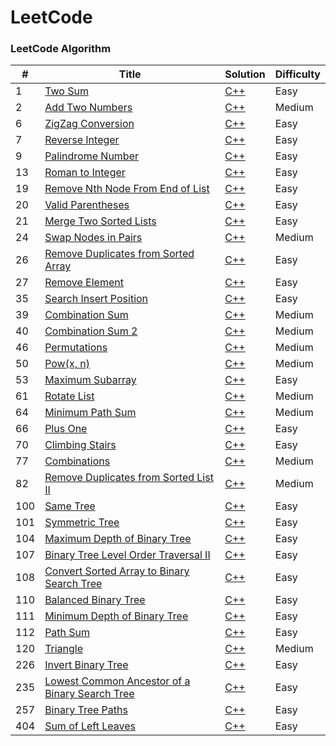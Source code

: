 LeetCode
========

### LeetCode Algorithm

| # | Title | Solution | Difficulty |
|---| ----- | -------- | ---------- |
|1|[Two Sum](https://leetcode.com/problems/two-sum/)| [C++](./cpp/2Sum.cpp)|Easy|
|2|[Add Two Numbers](https://leetcode.com/problems/add-two-numbers/)| [C++](./cpp/addTwoNumbers.cpp)|Medium|
|6|[ZigZag Conversion](https://leetcode.com/problems/zigzag-conversion/)| [C++](./cpp/zigZagConversion.cpp)|Easy|
|7|[Reverse Integer](https://leetcode.com/problems/reverse-integer/)| [C++](./cpp/reverseinteger.cpp)|Easy|
|9|[Palindrome Number](https://leetcode.com/problems/palindrome-number/)| [C++](./cpp/Palindromenumber.cpp)|Easy|
|13|[Roman to Integer](https://leetcode.com/problems/roman-to-integer/)| [C++](./cpp/romanToIntegers.cpp)|Easy|
|19|[Remove Nth Node From End of List](https://leetcode.com/problems/remove-nth-node-from-end-of-list/)| [C++](./cpp/removeNlistend.cpp)|Easy|
|20|[Valid Parentheses](https://leetcode.com/problems/valid-parentheses/)| [C++](./cpp/validParentheses.cpp)|Easy|
|21|[Merge Two Sorted Lists](https://leetcode.com/problems/merge-two-sorted-lists/)| [C++](./cpp/mergeTwoSortedList.cpp)|Easy|
|24|[Swap Nodes in Pairs](https://leetcode.com/problems/swap-nodes-in-pairs/#/description)|[C++](./cpp/swap-nodes-in-pairs.cpp)|Medium|
|26|[Remove Duplicates from Sorted Array](https://leetcode.com/problems/remove-duplicates-from-sorted-array/)| [C++](./cpp/RemoveDuplicates.c-p)|Easy|
|27|[Remove Element](https://leetcode.com/problems/remove-element/)| [C++](./cpp/RemoveElement.cpp)|Easy|
|35|[Search Insert Position](https://leetcode.com/problems/search-insert-position/#/description)|[C++](./cpp/search-insert-position.cpp)|Easy|
|39|[Combination Sum](https://leetcode.com/problems/combination-sum/#/description)|[C++](./cpp/combination-sum.cpp)|Medium|
|40|[Combination Sum 2](https://leetcode.com/problems/combination-sum-ii/#/description)|[C++](./cpp/combination-sum-ii.cpp)|Medium|
|46|[Permutations](https://leetcode.com/problems/permutations/#/description)|[C++](./cpp/permutations.cpp)|Medium|
|50|[Pow(x, n)](https://leetcode.com/problems/powx-n/#/description)|[C++](./cpp/powx-n.cpp)|Medium|
|53|[Maximum Subarray](https://leetcode.com/problems/maximum-subarray/#/description)|[C++](./cpp/maximum-subarray.cpp)|Easy|
|61|[Rotate List](https://leetcode.com/problems/rotate-list/#/description)|[C++](./cpp/rotate-list.cpp)|Medium|
|64|[Minimum Path Sum](https://leetcode.com/problems/minimum-path-sum/#/description)|[C++](./cpp/minimum-path-sum.cpp)|Medium|
|66|[Plus One](https://leetcode.com/problems/plus-one/#/description)|[C++](./cpp/plus-one.cpp)|Easy|
|70|[Climbing Stairs](https://leetcode.com/problems/climbing-stairs/#/description)|[C++](./cpp/climbing-stairs.cpp)|Easy|
|77|[Combinations](https://leetcode.com/problems/combinations/#/description)|[C++](./cpp/combinations.cpp)|Medium|
|82|[Remove Duplicates from Sorted List II](https://leetcode.com/problems/remove-duplicates-from-sorted-list-ii/#/description)|[C++](./cpp/remove-duplicates-from-sorted-list-ii.cpp)|Medium|
|100|[Same Tree](https://leetcode.com/problems/same-tree/#/description)| [C++](./cpp/same-tree.cpp)|Easy|
|101|[Symmetric Tree](https://leetcode.com/problems/symmetric-tree)| [C++](./cpp/symmetric-tree.cpp)|Easy|
|104|[Maximum Depth of Binary Tree](https://leetcode.com/problems/maximum-depth-of-binary-tree/#/description) | [C++](./cpp/maximum-depth-of-binary-tree.cpp)|Easy|
|107|[Binary Tree Level Order Traversal II](https://leetcode.com/problems/binary-tree-level-order-traversal-ii/#/description)|[C++](./cpp/binary-tree-level-order-traversal-ii.cpp)|Easy|
|108|[Convert Sorted Array to Binary Search Tree](https://leetcode.com/problems/convert-sorted-array-to-binary-search-tree)| [C++](./cpp/sorted-array-to-binary-search-tree.cpp) |Easy|
|110|[Balanced Binary Tree](https://leetcode.com/problems/balanced-binary-tree/)| [C++](./cpp/balanced-binary-tree.cpp)|Easy|
|111|[Minimum Depth of Binary Tree](https://leetcode.com/problems/minimum-depth-of-binary-tree/#/description)|[C++](./cpp/minimum-depth-of-binary-tree.cpp)|Easy|
|112|[Path Sum](https://leetcode.com/problems/path-sum/#/description)|[C++](./cpp/path-sum.cpp)|Easy|
|120|[Triangle](https://leetcode.com/problems/triangle)| [C++](./cpp/triangle.cpp)|Medium|
|226|[Invert Binary Tree](https://leetcode.com/problems/invert-binary-tree/#/description)|[C++](./cpp/invert-binary-tree.cpp)|Easy|
|235|[Lowest Common Ancestor of a Binary Search Tree](https://leetcode.com/problems/lowest-common-ancestor-of-a-binary-search-tree/#/description)|[C++](./cpp/lowest-common-ancestor-of-a-bst.cpp)|Easy|
|257|[Binary Tree Paths](https://leetcode.com/problems/binary-tree-paths/#/description)|[C++](./cpp/binary-tree-paths.cpp)|Easy|
|404|[Sum of Left Leaves](https://leetcode.com/problems/sum-of-left-leaves)| [C++](./cpp/sumOfLeftLeaves.cpp)|Easy|
